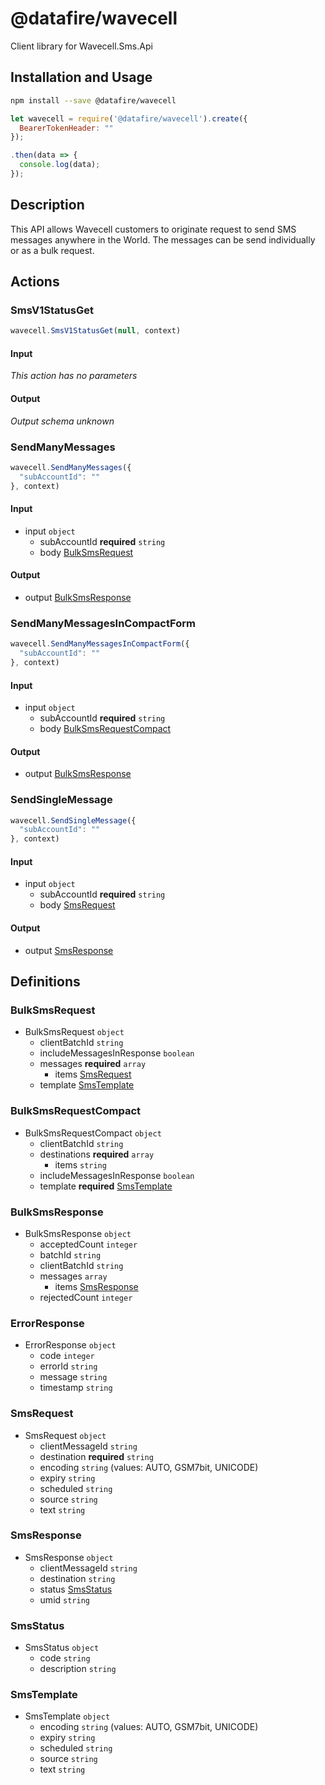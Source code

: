# @datafire/wavecell

Client library for Wavecell.Sms.Api

## Installation and Usage
```bash
npm install --save @datafire/wavecell
```
```js
let wavecell = require('@datafire/wavecell').create({
  BearerTokenHeader: ""
});

.then(data => {
  console.log(data);
});
```

## Description

This API allows Wavecell customers to originate request to send SMS messages anywhere in the World. The messages can be send individually or as a bulk request.

## Actions

### SmsV1StatusGet



```js
wavecell.SmsV1StatusGet(null, context)
```

#### Input
*This action has no parameters*

#### Output
*Output schema unknown*

### SendManyMessages



```js
wavecell.SendManyMessages({
  "subAccountId": ""
}, context)
```

#### Input
* input `object`
  * subAccountId **required** `string`
  * body [BulkSmsRequest](#bulksmsrequest)

#### Output
* output [BulkSmsResponse](#bulksmsresponse)

### SendManyMessagesInCompactForm



```js
wavecell.SendManyMessagesInCompactForm({
  "subAccountId": ""
}, context)
```

#### Input
* input `object`
  * subAccountId **required** `string`
  * body [BulkSmsRequestCompact](#bulksmsrequestcompact)

#### Output
* output [BulkSmsResponse](#bulksmsresponse)

### SendSingleMessage



```js
wavecell.SendSingleMessage({
  "subAccountId": ""
}, context)
```

#### Input
* input `object`
  * subAccountId **required** `string`
  * body [SmsRequest](#smsrequest)

#### Output
* output [SmsResponse](#smsresponse)



## Definitions

### BulkSmsRequest
* BulkSmsRequest `object`
  * clientBatchId `string`
  * includeMessagesInResponse `boolean`
  * messages **required** `array`
    * items [SmsRequest](#smsrequest)
  * template [SmsTemplate](#smstemplate)

### BulkSmsRequestCompact
* BulkSmsRequestCompact `object`
  * clientBatchId `string`
  * destinations **required** `array`
    * items `string`
  * includeMessagesInResponse `boolean`
  * template **required** [SmsTemplate](#smstemplate)

### BulkSmsResponse
* BulkSmsResponse `object`
  * acceptedCount `integer`
  * batchId `string`
  * clientBatchId `string`
  * messages `array`
    * items [SmsResponse](#smsresponse)
  * rejectedCount `integer`

### ErrorResponse
* ErrorResponse `object`
  * code `integer`
  * errorId `string`
  * message `string`
  * timestamp `string`

### SmsRequest
* SmsRequest `object`
  * clientMessageId `string`
  * destination **required** `string`
  * encoding `string` (values: AUTO, GSM7bit, UNICODE)
  * expiry `string`
  * scheduled `string`
  * source `string`
  * text `string`

### SmsResponse
* SmsResponse `object`
  * clientMessageId `string`
  * destination `string`
  * status [SmsStatus](#smsstatus)
  * umid `string`

### SmsStatus
* SmsStatus `object`
  * code `string`
  * description `string`

### SmsTemplate
* SmsTemplate `object`
  * encoding `string` (values: AUTO, GSM7bit, UNICODE)
  * expiry `string`
  * scheduled `string`
  * source `string`
  * text `string`


